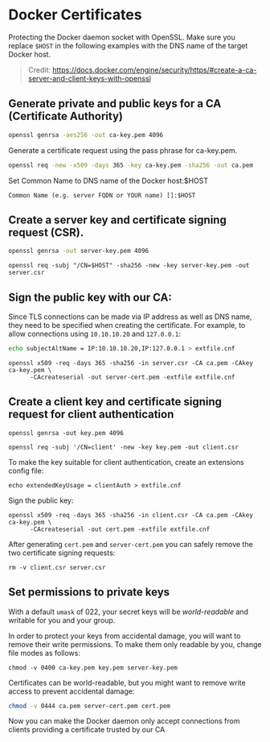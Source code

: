 # Docker Certificates

Protecting the Docker daemon socket with OpenSSL.
Make sure you replace `$HOST` in the following examples with the DNS name of the target Docker host.

> Credit: https://docs.docker.com/engine/security/https/#create-a-ca-server-and-client-keys-with-openssl

## Generate private and public keys for a CA (Certificate Authority)

```sh
openssl genrsa -aes256 -out ca-key.pem 4096
```

Generate a certificate request using the pass phrase for ca-key.pem.

```sh
openssl req -new -x509 -days 365 -key ca-key.pem -sha256 -out ca.pem
```

Set Common Name to DNS name of the Docker host:$HOST

```
Common Name (e.g. server FQDN or YOUR name) []:$HOST
```

## Create a server key and certificate signing request (CSR). 

```sh
openssl genrsa -out server-key.pem 4096
```

```
openssl req -subj "/CN=$HOST" -sha256 -new -key server-key.pem -out server.csr
```

## Sign the public key with our CA:

Since TLS connections can be made via IP address as well as DNS name, they need
to be specified when creating the certificate. For example, to allow connections
using `10.10.10.20` and `127.0.0.1`:

```sh
echo subjectAltName = IP:10.10.10.20,IP:127.0.0.1 > extfile.cnf
```

```
openssl x509 -req -days 365 -sha256 -in server.csr -CA ca.pem -CAkey ca-key.pem \
      -CAcreateserial -out server-cert.pem -extfile extfile.cnf
```

## Create a client key and certificate signing request for client authentication

```
openssl genrsa -out key.pem 4096
```

```
openssl req -subj '/CN=client' -new -key key.pem -out client.csr
```


To make the key suitable for client authentication, create an extensions config file:

```
echo extendedKeyUsage = clientAuth > extfile.cnf
```

Sign the public key:

```
openssl x509 -req -days 365 -sha256 -in client.csr -CA ca.pem -CAkey ca-key.pem \
      -CAcreateserial -out cert.pem -extfile extfile.cnf
```

After generating `cert.pem` and `server-cert.pem` you can safely remove the
two certificate signing requests:

```
rm -v client.csr server.csr
```

## Set permissions to private keys

With a default `umask` of 022, your secret keys will be *world-readable* and
writable for you and your group.

In order to protect your keys from accidental damage, you will want to remove their
write permissions. To make them only readable by you, change file modes as follows:

```
chmod -v 0400 ca-key.pem key.pem server-key.pem
```

Certificates can be world-readable, but you might want to remove write access to
prevent accidental damage:

```sh
chmod -v 0444 ca.pem server-cert.pem cert.pem
```

Now you can make the Docker daemon only accept connections from clients
providing a certificate trusted by our CA
